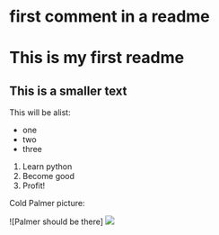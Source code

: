 # first comment in a readme
# This is my first readme
## This is a smaller text

This will be  alist:
- one
- two
- three

1. Learn python
2. Become good
3. Profit!

Cold Palmer picture:

![Palmer should be there]
![](/Users/maxencepenaud/Session3/4/pythonProject/Session3/Palmer.jpeg)

